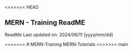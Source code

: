 <<<<<<< HEAD
<h2>MERN - Training ReadME</h2>
<p>ReadMe Last updated on: 2024/06/11 [yyyy/mm/dd]</p>
=======
# MERN-Training
MERN-Tutorials
>>>>>>> main
